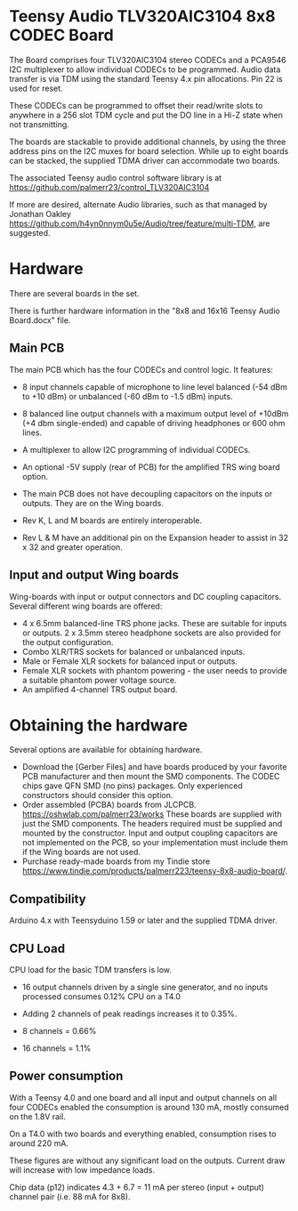 # Teensy Audio TLV320AIC3104 8x8 CODEC Board 

The Board comprises four TLV320AIC3104 stereo CODECs and a PCA9546 I2C multiplexer to allow individual CODECs to be programmed. Audio data transfer is via TDM using the standard Teensy 4.x pin allocations. Pin 22 is used for reset.

These CODECs can be programmed to offset their read/write slots to anywhere in a 256 slot TDM cycle and put the DO line in a Hi-Z state when not transmitting.

The boards are stackable to provide additional channels, by using the three address pins on the I2C muxes for board selection. While up to eight boards can be stacked, the supplied TDMA driver can accommodate two boards. 

The associated Teensy audio control software library is at https://github.com/palmerr23/control_TLV320AIC3104

If more are desired, alternate Audio libraries, such as that managed by Jonathan Oakley https://github.com/h4yn0nnym0u5e/Audio/tree/feature/multi-TDM, are suggested.


# Hardware

There are several boards in the set. 

There is further hardware information in the "8x8 and 16x16 Teensy Audio Board.docx" file.

## Main PCB

The main PCB which has the four CODECs and control logic. It features:

* 8 input channels capable of microphone  to line level  balanced (-54 dBm to +10 dBm) or unbalanced (-60 dBm to -1.5 dBm) inputs.

* 8 balanced line output channels with a maximum output level of +10dBm (+4 dbm single-ended) and capable of driving headphones or 600 ohm lines.
	
* A multiplexer to allow I2C programming of individual CODECs. 
	
* An optional -5V supply (rear of PCB) for the amplified TRS wing board option.

* The main PCB does not have decoupling capacitors on the inputs or outputs. They are on the Wing boards.

* Rev K, L and M boards are entirely interoperable. 

* Rev L & M have an additional pin on the Expansion header to assist in 32 x 32 and greater operation.

## Input and output Wing boards
Wing-boards with input or output connectors and DC coupling capacitors. Several different wing boards are offered:
* 4 x 6.5mm balanced-line TRS phone jacks. These are suitable for inputs or outputs.  2 x 3.5mm stereo headphone sockets are also provided for the output configuration.
* Combo XLR/TRS sockets for balanced or unbalanced inputs.
* Male or Female XLR sockets for balanced input or outputs.
* Female XLR sockets with phantom powering - the user needs to provide a suitable phantom power voltage source.
* An amplified 4-channel TRS output board.

# Obtaining the hardware
Several options are available for obtaining hardware. 
* Download the [Gerber Files] and have boards produced by your favorite PCB manufacturer and then mount the SMD components. The CODEC chips gave QFN SMD (no pins) packages. Only experienced constructors should consider this option.
* Order assembled (PCBA) boards from JLCPCB. https://oshwlab.com/palmerr23/works These boards are supplied with just the SMD components. The headers required must be supplied and mounted by the constructor. Input and output coupling capacitors are not implemented on the PCB, so your implementation must include them if the Wing boards are not used.
* Purchase ready-made boards from my Tindie store https://www.tindie.com/products/palmerr223/teensy-8x8-audio-board/. 


## Compatibility
Arduino 4.x with Teensyduino 1.59 or later and the supplied TDMA driver.

## CPU Load

CPU load for the basic TDM transfers is low. 

* 16 output channels driven by a single sine generator, and no inputs processed consumes 0.12% CPU on a T4.0

* Adding 2 channels of peak readings increases it to 0.35%.

* 8 channels = 0.66%

* 16 channels = 1.1%



## Power consumption
With a Teensy 4.0 and one board and all input and output channels on all four CODECs enabled the consumption is around 130 mA, mostly consumed on the 1.8V rail.

On a T4.0 with two boards and everything enabled, consumption rises to around 220 mA.

These figures are without any significant load on the outputs. Current draw will increase with low impedance loads.

Chip data (p12) indicates 4.3 + 6.7 = 11 mA per stereo (input + output) channel pair (i.e. 88 mA for 8x8).

